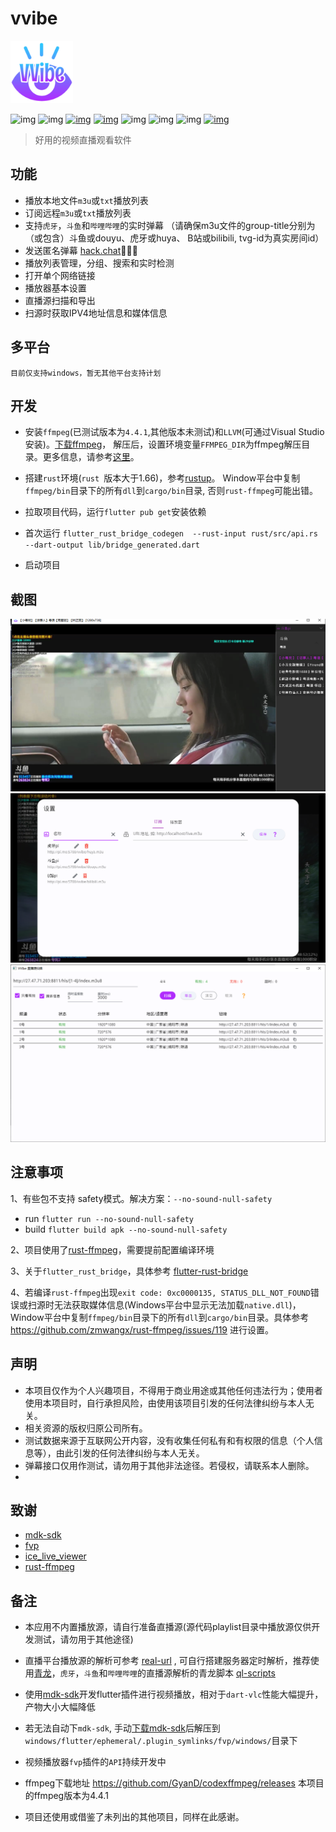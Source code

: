 # vvibe

<img width="100" alt="image" src="https://raw.githubusercontent.com/moxun33/vvibe/main/assets/logo.png?token=GHSAT0AAAAAABRX4K3QRU76NHLPZDLZ2JWSYY67OQA">

![img](https://img.shields.io/badge/language-dart-blue.svg?color=00ACC1)
![img](https://img.shields.io/badge/flutter-00B0FF?logo=flutter)
[![img](https://img.shields.io/github/downloads/moxun33/vvibe/total)](https://github.com/moxun33/vvibe/releases)
[![img](https://img.shields.io/github/v/release/moxun33/vvibe?display_name=tag&include_prereleases)](https://github.com/moxun33/vvibe/releases)
![img](https://img.shields.io/github/license/moxun33/vvibe)
![img](https://img.shields.io/github/stars/moxun33/vvibe)
![img](https://img.shields.io/github/issues/moxun33/vvibe)
[![img](https://github.com/moxun33/vvibe/actions/workflows/main.yml/badge.svg)](https://github.com/moxun33/vvibe/actions)

> 好用的视频直播观看软件

## 功能

- 播放本地文件``m3u``或``txt``播放列表
- 订阅远程``m3u``或``txt``播放列表
- 支持``虎牙``，``斗鱼``和``哔哩哔哩``的实时弹幕 （请确保m3u文件的group-title分别为（或包含）斗鱼或douyu、虎牙或huya、 B站或bilibili, tvg-id为真实房间id）
- 发送匿名弹幕 [hack.chat](https://hack.chat)🤩🤩🤩
- 播放列表管理，分组、搜索和实时检测
- 打开单个网络链接
- 播放器基本设置
- 直播源扫描和导出
- 扫源时获取IPV4地址信息和媒体信息
  
## 多平台

    目前仅支持windows，暂无其他平台支持计划

## 开发

- 安装``ffmpeg``(已测试版本为``4.4.1``,其他版本未测试)和``LLVM``(可通过Visual Studio安装)。[下载ffmpeg](https://github.com/GyanD/codexffmpeg/releases/download/4.4.1/ffmpeg-4.4.1-full_build-shared.zip)， 解压后，设置环境变量``FFMPEG_DIR``为ffmpeg解压目录。更多信息，请参考[这里](https://github.com/zmwangx/rust-ffmpeg/wiki/Notes-on-building)。
- 搭建``rust``环境(``rust ``版本大于1.66)，参考[rustup](https://www.rust-lang.org/zh-CN/tools/install)。 Window平台中复制``ffmpeg/bin``目录下的所有``dll``到``cargo/bin``目录, 否则``rust-ffmpeg``可能出错。
- 拉取项目代码，运行``flutter pub get``安装依赖
- 首次运行 ``flutter_rust_bridge_codegen  --rust-input rust/src/api.rs  --dart-output lib/bridge_generated.dart ``

- 启动项目

## 截图

![img](docs/player.png)
![img](docs/settings.png)
![img](docs/urls-sniffing.png)

## 注意事项

1、有些包不支持 safety模式。解决方案：``--no-sound-null-safety``

- run
``flutter run --no-sound-null-safety``
- build
``flutter build apk --no-sound-null-safety``

2、项目使用了[rust-ffmpeg](https://github.com/meh/rust-ffmpeg)，需要提前配置编译环境 

3、关于``flutter_rust_bridge``，具体参考 [flutter-rust-bridge](http://cjycode.com/flutter_rust_bridge/) 

4、若编译``rust-ffmpeg``出现``exit code: 0xc0000135, STATUS_DLL_NOT_FOUND``错误或扫源时无法获取媒体信息(Windows平台中显示无法加载``native.dll``)，Window平台中复制``ffmpeg/bin``目录下的所有``dll``到``cargo/bin``目录。具体参考 https://github.com/zmwangx/rust-ffmpeg/issues/119 进行设置。 


## 声明

- 本项目仅作为个人兴趣项目，不得用于商业用途或其他任何违法行为；使用者使用本项目时，自行承担风险，由使用该项目引发的任何法律纠纷与本人无关。
- 相关资源的版权归原公司所有。
- 测试数据来源于互联网公开内容，没有收集任何私有和有权限的信息（个人信息等），由此引发的任何法律纠纷与本人无关。
- 弹幕接口仅用作测试，请勿用于其他非法途径。若侵权，请联系本人删除。
- 
## 致谢

- [mdk-sdk](https://github.com/wang-bin/mdk-sdk)
- [fvp](https://github.com/wang-bin/fvp)
- [ice_live_viewer](https://github.com/iiijam/ice_live_viewer)
- [rust-ffmpeg](https://github.com/meh/rust-ffmpeg)

## 备注

- 本应用不内置播放源，请自行准备直播源(源代码playlist目录中播放源仅供开发测试，请勿用于其他途径)

- 直播平台播放源的解析可参考 [real-url](https://github.com/moxun33/real-url)  , 可自行搭建服务器定时解析，推荐使用[青龙](https://github.com/whyour/qinglong)，``虎牙``，``斗鱼``和``哔哩哔哩``的直播源解析的青龙脚本 [ql-scripts](https://github.com/moxun33/ql-scripts)
- 使用[mdk-sdk](https://github.com/wang-bin/mdk-sdk)开发flutter插件进行视频播放，相对于``dart-vlc``性能大幅提升，产物大小大幅降低
- 若无法自动下`mdk-sdk`, 手动[下载mdk-sdk](https://sourceforge.net/projects/mdk-sdk/files/nightly/mdk-sdk-windows-desktop-vs2022.7z)后解压到 `windows/flutter/ephemeral/.plugin_symlinks/fvp/windows/`目录下
- 视频播放器`fvp`插件的`API`持续开发中
- ffmpeg下载地址 https://github.com/GyanD/codexffmpeg/releases 本项目的ffmpeg版本为4.4.1
 
- 项目还使用或借鉴了未列出的其他项目，同样在此感谢。